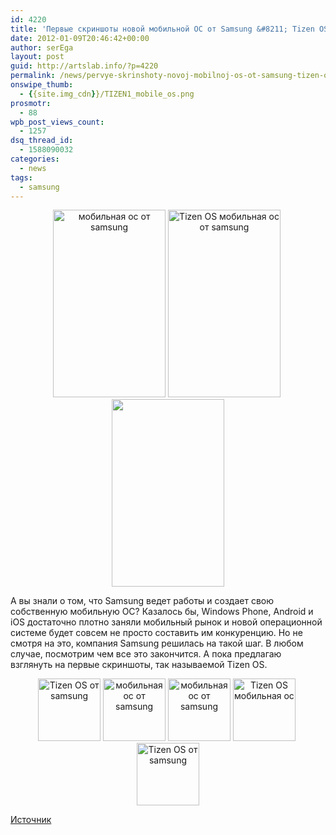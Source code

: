```yaml
---
id: 4220
title: 'Первые скриншоты новой мобильной ОС от Samsung &#8211; Tizen OS'
date: 2012-01-09T20:46:42+00:00
author: serEga
layout: post
guid: http://artslab.info/?p=4220
permalink: /news/pervye-skrinshoty-novoj-mobilnoj-os-ot-samsung-tizen-os/
onswipe_thumb:
  - {{site.img_cdn}}/TIZEN1_mobile_os.png
prosmotr:
  - 88
wpb_post_views_count:
  - 1257
dsq_thread_id:
  - 1588090032
categories:
  - news
tags:
  - samsung
---
```

<center>
  <a href="{{site.img_cdn}}/TIZEN1_mobile_os.png"><img src="{{site.img_cdn}}/TIZEN1_mobile_os-180x300.png" alt="мобильная ос от samsung" title="TIZEN1_mobile_os" width="180" height="300" class="alignnone size-medium wp-image-4228" /></a>&nbsp;<a href="{{site.img_cdn}}/TIZEN4_mobile_os.png"><img src="{{site.img_cdn}}/TIZEN4_mobile_os-180x300.png" alt="Tizen OS мобильная ос от samsung" title="TIZEN4_mobile_os" width="180" height="300" class="alignnone size-medium wp-image-4227" srcset="{{site.img_cdn}}/TIZEN4_mobile_os-180x300.png 180w, {{site.img_cdn}}/TIZEN4_mobile_os.png 480w" sizes="(max-width: 180px) 100vw, 180px" /></a>&nbsp;<a href="{{site.img_cdn}}/TIZEN2_mobile_os.png"><img src="{{site.img_cdn}}/TIZEN2_mobile_os-180x300.png" alt="" title="TIZEN2_mobile_os" width="180" height="300" class="alignnone size-medium wp-image-4226" srcset="{{site.img_cdn}}/TIZEN2_mobile_os-180x300.png 180w, {{site.img_cdn}}/TIZEN2_mobile_os.png 480w" sizes="(max-width: 180px) 100vw, 180px" /></a>
</center>

А вы знали о том, что Samsung ведет работы и создает свою собственную мобильную ОС? Казалось бы, Windows Phone, Android и iOS достаточно плотно заняли мобильный рынок и новой операционной системе будет совсем не просто составить им конкуренцию. Но не смотря на это, компания Samsung решилась на такой шаг. В любом случае, посмотрим чем все это закончится. А пока предлагаю взглянуть на первые скриншоты, так называемой Tizen OS.

<center>
  <a href="{{site.img_cdn}}/TIZEN7_mobile_os.png"><img src="{{site.img_cdn}}/TIZEN7_mobile_os-100x100.png" alt="Tizen OS от samsung" title="TIZEN7_mobile_os" width="100" height="100" class="alignnone size-medium wp-image-4225" /></a>&nbsp;<a href="{{site.img_cdn}}/TIZEN5_os_for_mobile.png"><img src="{{site.img_cdn}}/TIZEN5_os_for_mobile-100x100.png" alt="мобильная ос от samsung" title="TIZEN5_os_for_mobile" width="100" height="100" class="alignnone size-medium wp-image-4224" /></a>&nbsp;<a href="{{site.img_cdn}}/TIZEN8_samsung_os.png"><img src="{{site.img_cdn}}/TIZEN8_samsung_os-100x100.png" alt="мобильная ос от samsung" title="TIZEN8_samsung_os" width="100" height="100" class="alignnone size-medium wp-image-4223" /></a>&nbsp;<a href="{{site.img_cdn}}/TIZEN9_os_mobile.png"><img src="{{site.img_cdn}}/TIZEN9_os_mobile-100x100.png" alt="Tizen OS мобильная ос" title="TIZEN9_os_mobile" width="100" height="100" class="alignnone size-medium wp-image-4221" /></a>&nbsp;<a href="{{site.img_cdn}}/TIZEN10_samsung_os.png"><img src="{{site.img_cdn}}/TIZEN10_samsung_os-100x100.png" alt="Tizen OS от samsung" title="TIZEN10_samsung_os" width="100" height="100" class="alignnone size-thumbnail wp-image-4222" /></a>
</center>

[Источник](http://www.sammobile.com/2012/01/08/exclusive-first-pictures-of-tizen-os-and-the-first-phone-will-be-the-samsung-i9500/)